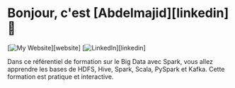 # Bonjour, c'est [Abdelmajid][linkedin] 👋 
[![My Website](https://img.shields.io/website?style=for-the-badge&url=https%3A%2F%2Fabdelmajidlh.github.io%2FePortfolio%2F)][website] [![LinkedIn](https://img.shields.io/website?color=blue&label=linkedin&logo=linkedin&logoColor=blue&style=for-the-badge&up_color=green&up_message=abdelmajid%20EL%20HOU&url=https%3A%2F%2Flinkedin%20com%2Fin%2Fin%2Faelhou%2F)][linkedin]

Dans ce référentiel de formation sur le Big Data avec Spark, vous allez apprendre les bases de HDFS, Hive, Spark, Scala, PySpark et Kafka. Cette formation est pratique et interactive.
